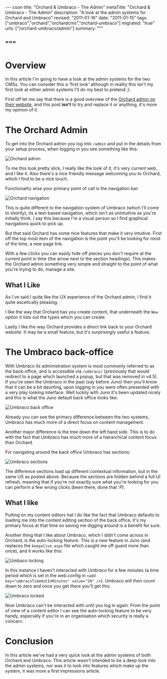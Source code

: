 --- cson
title: "Orchard & Umbraco - The Admin"
metaTitle: "Orchard & Umbraco - The Admin"
description: "A look at the admin systems for Orchard and Umbraco"
revised: "2011-01-16"
date: "2011-01-15"
tags: ["umbraco","orchard","orchardcms","orchard-umbraco"]
migrated: "true"
urls: ["/orchard-umbraco/admin"]
summary: """

"""
---
# Overview

In this article I'm going to have a look at the admin systems for the two CMSs. You can consider this a 'first look' although in reality this isn't my first look at either admin systems I'll do my best to pretend ;).

First off let me say that there is a good overview of the [Orchard admin on their website][1], and this post **isn't** to try and replace it or anything, it's more my opinion of it. 

# The Orchard Admin

To get into the Orchard admin you log into `/admin` and put in the details from your setup process, when logging in you see something like this:

![Orchard admin][2]

To me this look pretty slick, I really like the look of it, it's very current web, and I like it. Also there's a nice friendly message welcoming you to Orchard, which I find to be a nice touch.

Functionality wise your primary point of call is the navigation bar:

![Orchard navigation][3]

This is quite different to the navigation system of Umbraco (which I'll come to shortly), its a text-based navigation, which isn't as unintuitive as you're initially think. I say this because I'm a visual person so I find graphical navigations quick to pick up.

But that said Orchard has some nice features that make it very intuitive. First off the top most item of the navigation is the point you'll be looking for most of the time, a new page link.

With a few clicks you can easily hide off pieces you don't require at the current point in time (the arrow next to the section headings). This makes the Orchard admin something very simple and straight to the point of what you're trying to do, manage a site.

## What I Like

As I've said I quite like the UX experience of the Orchard admin, I find it quite ascetically pleasing.

I like the way that Orchard has you create content, that underneath the `New` option it lists out the types which you can create. 

Lastly I like the way Orchard provides a direct link back to your Orchard website. It may be a small feature, but it's surprisingly useful a feature.

# The Umbraco back-office

With Umbraco its administration system is most commonly referred to as the back-office, and is accessible via `/umbraco/` (previously that would redirect to a page which launched a popup, but that was removed in v4.5). If you've seen the Umbraco in the past (say before Juno) then you'll know that it can be a bit daunting, upon logging in you were often presented with a very play looking interface. Well luckily with Juno it's been updated nicely and this is what the Juno default back office looks like:

![Umbraco back office][4]

Already you can see the primary difference between the two systems, Umbraco has much more of a direct focus on content management.

Another major difference is the tree down the left hand side. This is to do with the fact that Umbraco has much more of a hierarchical content focus than Orchard.

For navigating around the back office Umbraco has sections:

![Umbraco sections][5]

The difference sections load up different contextual information, but in the same UX as posted above. Because the sections are hidden behind a full UI refresh, meaning that if you're not exactly sure what you're looking for you can perform a few wrong clicks (been there, done that :P).

## What I like

Putting on my content editors hat I do like the fact that Umbraco defaults to loading me into the content editing section of the back office; it's my primary focus at that time so saving me digging around is a benefit for sure.

Another thing that I like about Umbraco, which I didn't come across in Orchard, is the auto-locking feature. This is a new feature in Juno (and replaces the `keepalive.aspx` file which caught me off guard more than once), and it works like this:

![Umbaco locking][6]

In this instance I haven't interacted with Umbraco for a few minutes (a time period which is set in the web.config in `<add key="umbracoTimeOutInMinutes" value="20" />`). Umbraco will then count down to zero and once you get there you'll get this:

![Umbraco locked][7]

Now Umbraco can't be interacted with until you log in again. From the point of view of a content editor I can see the auto-locking feature to be very handy, especially if you're in an organisation which security is really a concern.

# Conclusion

In this article we've had a very quick look at the admin systems of both Orchard and Umbraco. This article wasn't intended to be a deep look into the admin systems, nor was it to look into features which make up the system, it was more a first impressions article.


  [1]: http://orchardproject.net/docs/Getting-around-the-admin-panel.ashx
  [2]: /get/orchard-umbraco/orchard-admin/001.png
  [3]: /get/orchard-umbraco/orchard-admin/002.png
  [4]: /get/orchard-umbraco/umbraco-admin/001.png
  [5]: /get/orchard-umbraco/umbraco-admin/002.png
  [6]: /get/orchard-umbraco/umbraco-admin/003.png
  [7]: /get/orchard-umbraco/umbraco-admin/004.png